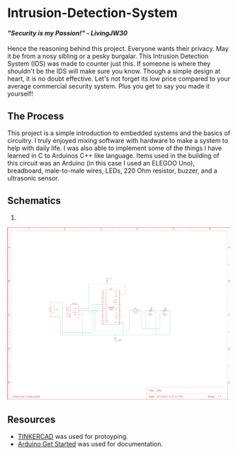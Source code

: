 # Intrusion-Detection-System

#### *"Security is my Passion!" - LivingJW30*
Hence the reasoning behind this project. Everyone wants their privacy. May it be from a nosy sibling or a pesky burgalar. This Intrusion Detection System (IDS) was made to counter just this. If someone is where they shouldn't be the IDS will make sure you know. Though a simple design at heart, it is no doubt effective. Let's not forget its low price compared to your average commercial security system. Plus you get to say you made it yourself!

## The Process
This project is a simple introduction to embedded systems and the basics of circuitry. I truly enjoyed mixing software with hardware to make a system to help with daily life. I was also able to implement some of the things I have learned in C to Arduinos C++ like language. Items used in the building of this circuit was an Arduino (in this case I used an ELEGOO Uno), breadboard, male-to-male wires, LEDs, 220 Ohm resistor, buzzer, and a ultrasonic sensor.

## Schematics
1. 
![Circuit Diagram](IDS.png)
## Resources
+ [TINKERCAD](https://oia.yello.co/app/collect/form) was used for protoyping.
+ [Arduino Get Started](https://arduinogetstarted.com/) was used for documentation.


[def]: C:\Users\Livin\OneDrive\Pictures\Screenshots